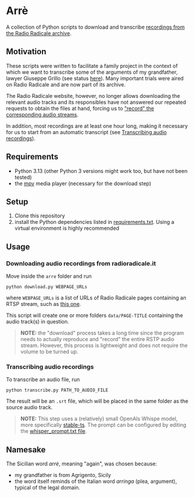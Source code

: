 # Arrè
A collection of Python scripts to download and transcribe [recordings from the Radio Radicale archive](https://www.radioradicale.it/processi).

## Motivation
These scripts were written to facilitate a family project in the context of which we want to transcribe some of the arguments of my grandfather, lawyer Giuseppe Grillo (see status [here](status.md)).
Many important trials were aired on Radio Radicale and are now part of its archive.

The Radio Radicale website, however, no longer allows downloading the relevant audio tracks and its responsibles have not answered our repeated requests to obtain the files at hand, forcing us to ["record" the corresponding audio streams](#downloading-audio-recordings-from-radioradicaleit).

In addition, most recordings are at least one hour long, making it necessary for us to start from an automatic transcript (see [Transcribing audio recordings](#transcribing-audio-recordings)).

## Requirements
- Python 3.13 (other Python 3 versions might work too, but have not been tested)
- the [mpv](https://mpv.io/installation/) media player (necessary for the download step)

## Setup
1. Clone this repository
2. install the Python dependencies listed in [requirements.txt](requirements.txt). Using a virtual environment is highly recommended

## Usage

### Downloading audio recordings from radioradicale.it
Move inside the `arre` folder and run

```
python download.py WEBPAGE_URLs
```

where `WEBPAGE_URLs` is a list of URLs of Radio Radicale pages containing an RTSP stream, such as [this one](https://www.radioradicale.it/scheda/17807/maxiprocesso-a-cosa-nostra).

This script will create one or more folders `data/PAGE-TITLE` containing the audio track(s) in question.

> __NOTE:__ the "download" process takes a long time since the program needs to actually reproduce and "record" the entire RSTP audio stream. However, this process is lightweight and does not require the volume to be turned up. 

### Transcribing audio recordings
To transcribe an audio file, run

```
python transcribe.py PATH_TO_AUDIO_FILE
``` 

The result will be an `.srt` file, which will be placed in the same folder as the source audio track.

> __NOTE:__ This step uses a (relatively) small OpenAIs Whispe model, more specifically [stable-ts](https://github.com/jianfch/stable-ts). The prompt can be configured by editing the [whisper_prompt.txt file](whisper_prompt.txt). 

## Namesake
The Sicilian word _arrè_, meaning "again", was chosen because:

- my grandfather is from Agrigento, Sicily
- the word itself reminds of the Italian word _arringa_ (plea, argument), typical of the legal domain.
